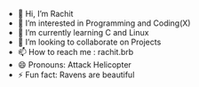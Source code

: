 - 👋 Hi, I’m Rachit
- 👀 I’m interested in Programming and Coding(X)
- 🌱 I’m currently learning C and Linux
- 💞️ I’m looking to collaborate on Projects
- 📫 How to reach me : rachit.brb
- 😄 Pronouns: Attack Helicopter
- ⚡ Fun fact: Ravens are beautiful

<!---
revon05/revon05 is a ✨ special ✨ repository because its `README.md` (this file) appears on your GitHub profile.
You can click the Preview link to take a look at your changes.
--->
